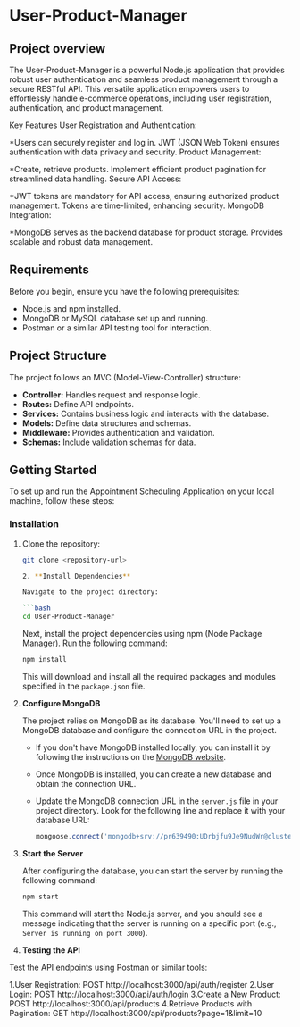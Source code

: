# User-Product-Manager

## Project overview

The  User-Product-Manager is a powerful Node.js application that provides robust user authentication and seamless product management through a secure RESTful API. This versatile application empowers users to effortlessly handle e-commerce operations, including user registration, authentication, and product management.

Key Features
User Registration and Authentication:

*Users can securely register and log in.
JWT (JSON Web Token) ensures authentication with data privacy and security.
Product Management:

*Create, retrieve products.
Implement efficient product pagination for streamlined data handling.
Secure API Access:

*JWT tokens are mandatory for API access, ensuring authorized product management.
Tokens are time-limited, enhancing security.
MongoDB Integration:

*MongoDB serves as the backend database for product storage.
Provides scalable and robust data management.


## Requirements

Before you begin, ensure you have the following prerequisites:

- Node.js and npm installed.
- MongoDB or MySQL database set up and running.
- Postman or a similar API testing tool for interaction.

## Project Structure

The project follows an MVC (Model-View-Controller) structure:

- **Controller:** Handles request and response logic.
- **Routes:** Define API endpoints.
- **Services:** Contains business logic and interacts with the database.
- **Models:** Define data structures and schemas.
- **Middleware:** Provides authentication and validation.
- **Schemas:** Include validation schemas for data.

## Getting Started

To set up and run the Appointment Scheduling Application on your local machine, follow these steps:

### Installation

1. Clone the repository:

   ```bash
   git clone <repository-url>

   2. **Install Dependencies**

   Navigate to the project directory:

   ```bash
   cd User-Product-Manager
   ```

   Next, install the project dependencies using npm (Node Package Manager). Run the following command:

   ```bash
   npm install
   ```

   This will download and install all the required packages and modules specified in the `package.json` file.

3. **Configure MongoDB**

   The project relies on MongoDB as its database. You'll need to set up a MongoDB database and configure the connection URL in the project.

   - If you don't have MongoDB installed locally, you can install it by following the instructions on the [MongoDB website](https://docs.mongodb.com/manual/installation/).

   - Once MongoDB is installed, you can create a new database and obtain the connection URL.

   - Update the MongoDB connection URL in the `server.js` file in your project directory. Look for the following line and replace it with your database URL:

     ```javascript
     mongoose.connect('mongodb+srv://pr639490:UDrbjfu9Je9NudWr@cluster0.oed5ort.mongodb.net/', { useNewUrlParser: true, useUnifiedTopology: true });

4. **Start the Server**

   After configuring the database, you can start the server by running the following command:

   ```bash
   npm start
   ```

   This command will start the Node.js server, and you should see a message indicating that the server is running on a specific port (e.g., `Server is running on port 3000`).

5. **Testing the API**

Test the API endpoints using Postman or similar tools:

1.User Registration: POST http://localhost:3000/api/auth/register
2.User Login: POST http://localhost:3000/api/auth/login
3.Create a New Product: POST http://localhost:3000/api/products
4.Retrieve Products with Pagination: GET http://localhost:3000/api/products?page=1&limit=10